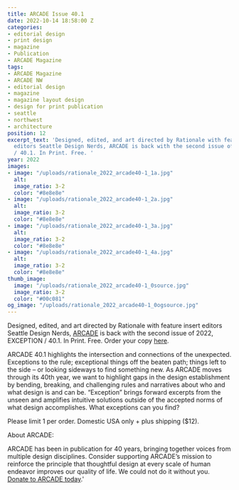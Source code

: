 ```yaml
---
title: ARCADE Issue 40.1
date: 2022-10-14 18:58:00 Z
categories:
- editorial design
- print design
- magazine
- Publication
- ARCADE Magazine
tags:
- ARCADE Magazine
- ARCADE NW
- editorial design
- magazine
- magazine layout design
- design for print publication
- seattle
- northwest
- architecture
position: 12
excerpt_text: 'Designed, edited, and art directed by Rationale with feature insert
  editors Seattle Design Nerds, ARCADE is back with the second issue of 2022, EXCEPTION
  / 40.1. In Print. Free. '
year: 2022
images:
- image: "/uploads/rationale_2022_arcade40-1_1a.jpg"
  alt: 
  image_ratio: 3-2
  color: "#8e8e8e"
- image: "/uploads/rationale_2022_arcade40-1_2a.jpg"
  alt: 
  image_ratio: 3-2
  color: "#8e8e8e"
- image: "/uploads/rationale_2022_arcade40-1_3a.jpg"
  alt: 
  image_ratio: 3-2
  color: "#8e8e8e"
- image: "/uploads/rationale_2022_arcade40-1_4a.jpg"
  alt: 
  image_ratio: 3-2
  color: "#8e8e8e"
thumb_image:
  image: "/uploads/rationale_2022_arcade40-1_0source.jpg"
  image_ratio: 3-2
  color: "#00c081"
og_image: "/uploads/rationale_2022_arcade40-1_0ogsource.jpg"
---
```


Designed, edited, and art directed by Rationale with feature insert editors Seattle Design Nerds, [ARCADE](https://arcadenw.org/) is back with the second issue of 2022, EXCEPTION / 40.1. In Print. Free. 
Order your copy [here](https://rationale-design.com/shop/arcade-40-dot-1/).

ARCADE 40.1 highlights the intersection and connections of the unexpected. Exceptions to the rule; exceptional things off the beaten path; things left to the side – or looking sideways to find something new. As ARCADE moves through its 40th year, we want to highlight gaps in the design establishment by bending, breaking, and challenging rules and narratives about who and what design is and can be. “Exception” brings forward excerpts from the unseen and amplifies intuitive solutions outside of the accepted norms of what design accomplishes. What exceptions can you find?

Please limit 1 per order. Domestic USA only + plus shipping ($12).

About ARCADE:

ARCADE has been in publication for 40 years, bringing together voices from multiple design disciplines. Consider supporting ARCADE’s mission to reinforce the principle that thoughtful design at every scale of human endeavor improves our quality of life. We could not do it without you. [Donate to ARCADE today](https://arcadenw.org/donate).'